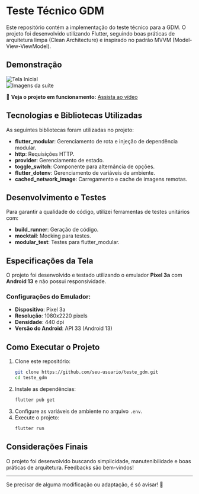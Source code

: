 # Teste Técnico GDM

Este repositório contém a implementação do teste técnico para a GDM. O projeto foi desenvolvido utilizando Flutter, seguindo boas práticas de arquitetura limpa (Clean Architecture) e inspirado no padrão MVVM (Model-View-ViewModel).

## Demonstração

![Tela Inicial](https://github.com/user-attachments/assets/12eb838d-54bf-442f-b313-4bf9ec388932)  
![Imagens da suíte](https://github.com/user-attachments/assets/0846a773-714d-4e43-93ca-fb22fc1941b3)

🎥 **Veja o projeto em funcionamento:** [Assista ao vídeo]((https://drive.google.com/drive/folders/1nv1Ng2l7s-DHafleBOcBUtoyY5IdqsFO?usp=sharing))

## Tecnologias e Bibliotecas Utilizadas

As seguintes bibliotecas foram utilizadas no projeto:

- **flutter_modular**: Gerenciamento de rota e injeção de dependência modular.
- **http**: Requisições HTTP.
- **provider**: Gerenciamento de estado.
- **toggle_switch**: Componente para alternância de opções.
- **flutter_dotenv**: Gerenciamento de variáveis de ambiente.
- **cached_network_image**: Carregamento e cache de imagens remotas.

## Desenvolvimento e Testes

Para garantir a qualidade do código, utilizei ferramentas de testes unitários com:

- **build_runner**: Geração de código.
- **mocktail**: Mocking para testes.
- **modular_test**: Testes para flutter_modular.

## Especificações da Tela

O projeto foi desenvolvido e testado utilizando o emulador **Pixel 3a** com **Android 13** e não possui responsividade.  

### Configurações do Emulador:
- **Dispositivo**: Pixel 3a  
- **Resolução**: 1080x2220 pixels  
- **Densidade**: 440 dpi  
- **Versão do Android**: API 33 (Android 13)  

## Como Executar o Projeto

1. Clone este repositório:
   ```sh
   git clone https://github.com/seu-usuario/teste_gdm.git
   cd teste_gdm
   ```
2. Instale as dependências:
   ```sh
   flutter pub get
   ```
3. Configure as variáveis de ambiente no arquivo `.env`.
4. Execute o projeto:
   ```sh
   flutter run
   ```

## Considerações Finais

O projeto foi desenvolvido buscando simplicidade, manutenibilidade e boas práticas de arquitetura. Feedbacks são bem-vindos!

---

Se precisar de alguma modificação ou adaptação, é só avisar! 🚀

